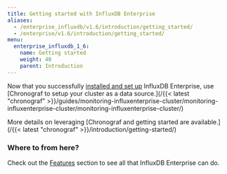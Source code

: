 ```yaml
---
title: Getting started with InfluxDB Enterprise
aliases:
  - /enterprise_influxdb/v1.6/introduction/getting_started/
  - /enterprise/v1.6/introduction/getting_started/
menu:
  enterprise_influxdb_1_6:
    name: Getting started
    weight: 40
    parent: Introduction
---
```


Now that you successfully [installed and set up](/enterprise_influxdb/v1.6/introduction/meta_node_installation/) InfluxDB Enterprise, use [Chronograf to setup your cluster as a data source.](/{{< latest "chronograf" >}}/guides/monitoring-influxenterprise-cluster/monitoring-influxenterprise-cluster/monitoring-influxenterprise-cluster/)

More details on leveraging [Chronograf and getting started are available.](/{{< latest "chronograf" >}}/introduction/getting-started/)


### Where to from here?

Check out the [Features](/enterprise_influxdb/v1.6/features/) section to see all that
InfluxDB Enterprise can do.
